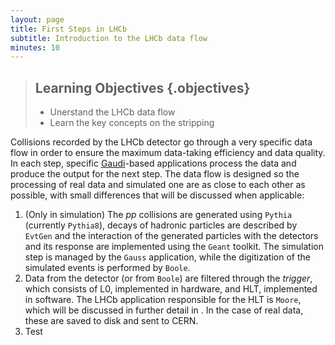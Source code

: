 ```yaml
---
layout: page
title: First Steps in LHCb
subtitle: Introduction to the LHCb data flow
minutes: 10
---
```


> ## Learning Objectives {.objectives}
> * Unerstand the LHCb data flow
> * Learn the key concepts on the stripping

Collisions recorded by the LHCb detector go through a very specific data flow in order to ensure the maximum data-taking efficiency and data quality.
In each step, specific [Gaudi](01-davinci.html)-based applications process the data and produce the output for the next step.
The data flow is designed so the processing of real data and simulated one are as close to each other as possible, with small differences that will be discussed when applicable:

 1. (Only in simulation) The _pp_ collisions are generated using `Pythia` (currently `Pythia8`), decays of hadronic particles are described by `EvtGen` and the interaction of the generated particles with the detectors and its response are implemented using the `Geant` toolkit.
 The simulation step is managed by the `Gauss` application, while the digitization of the simulated events is performed by `Boole`.
 2. Data from the detector (or from `Boole`) are filtered through the *trigger*, which consists of L0, implemented in hardware, and HLT, implemented in software. The LHCb application responsible for the HLT is `Moore`, which will be discussed in further detail in []().
 In the case of real data, these are saved to disk and sent to CERN.
 3. Test
